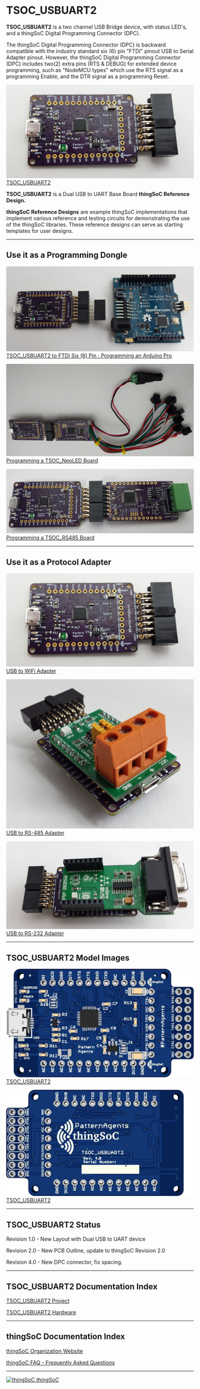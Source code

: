 # TSOC_USBUART2

**TSOC_USBUART2** is a two channel USB Bridge device, 
with status LED's, and a thingSoC Digital Programming Connector (DPC).

The thingSoC Digital Programming Connector (DPC) is backward compatible with 
the industry standard six (6) pin "FTDI" pinout USB to Serial Adapter pinout.
However, the thingSoC Digital Programming Connector (DPC) includes 
two(2) extra pins (RTS & DEBUG) for extended device programming, 
such as "NodeMCU types" which use the RTS signal as a programming Enable,
and the DTR signal as a programming Reset.


[![thingSoC TSOC_USBUART2](https://github.com/thingSoC/TSOC_USBUART2/blob/master/TSOC_USBUART2/images/product/TSOC_USBUART2.png?raw=true) 
TSOC_USBUART2](https://github.com/thingSoC/TSOC_USBUART2)

**TSOC_USBUART2** is a Dual USB to UART Base Board **thingSoC Reference Design.** 

**thingSoC Reference Designs** are example thingSoC implementations that implement
various reference and testing circuits for demonstrating the use of the thingSoC libraries.
These reference designs can serve as starting templates for user designs.

---------------------------------------
## Use it as a Programming Dongle

[![thingSoC TSOC_USBUART2](https://github.com/thingSoC/TSOC_USBUART2/blob/master/TSOC_USBUART2/images/product/TSOC_USBUART2_prog_ard_pro.png?raw=true) 
TSOC_USBUART2 to FTDI Six (6) Pin : Programming an Arduino Pro](https://github.com/thingSoC/TSOC_USBUART2)

[![thingSoC TSOC_USBUART2](https://github.com/thingSoC/TSOC_USBUART2/blob/master/TSOC_USBUART2/images/product/TSOC_USBUART2_prog_neoled.png?raw=true) 
Programming a TSOC_NeoLED Board](https://github.com/thingSoC/TSOC_USBUART2)

[![thingSoC TSOC_USBUART2](https://github.com/thingSoC/TSOC_USBUART2/blob/master/TSOC_USBUART2/images/product/TSOC_USBUART2_prog_rs485.png?raw=true) 
Programming a TSOC_RS485 Board](https://github.com/thingSoC/TSOC_USBUART2)

---------------------------------------
## Use it as a Protocol Adapter

[![thingSoC TSOC_USBUART2](https://github.com/thingSoC/TSOC_USBUART2/blob/master/TSOC_USBUART2/images/product/TSOC_USBUART2.png?raw=true) 
USB to WiFi Adapter](https://github.com/thingSoC/TSOC_USBUART2)

[![thingSoC TSOC_USBUART2](https://github.com/thingSoC/TSOC_USBUART2/blob/master/TSOC_USBUART2/images/product/TSOC_USBUART2_adapt_rs485.png?raw=true) 
USB to RS-485 Adapter](https://github.com/thingSoC/TSOC_USBUART2)

[![thingSoC TSOC_USBUART2](https://github.com/thingSoC/TSOC_USBUART2/blob/master/TSOC_USBUART2/images/product/TSOC_USBUART2_adapt_rs232.png?raw=true) 
USB to RS-232 Adapter](https://github.com/thingSoC/TSOC_USBUART2)

---------------------------------------
## TSOC_USBUART2 Model Images

[![thingSoC TSOC_USBUART2](https://github.com/thingSoC/TSOC_USBUART2/blob/master/TSOC_USBUART2/images/TSOC_USBUART2_top.png?raw=true) 
TSOC_USBUART2](https://github.com/thingSoC/TSOC_USBUART2)

[![thingSoC TSOC_USBUART2](https://github.com/thingSoC/TSOC_USBUART2/blob/master/TSOC_USBUART2/images/TSOC_USBUART2_bot.png?raw=true) 
TSOC_USBUART2](https://github.com/thingSoC/TSOC_USBUART2)

---------------------------------------

## TSOC_USBUART2 Status <a name="TSOC_USBUART2_status"/>

Revision 1.0 - New Layout with Dual USB to UART device

Revision 2.0 - New PCB Outline, update to thingSoC Revision 2.0 

Revision 4.0 - New DPC connector, fix spacing.

---------------------------------------

## TSOC_USBUART2 Documentation Index <a name="TSOC_USBUART2_documentation_index"/>

[TSOC_USBUART2 Project](https://github.com/thingSoC/TSOC_USBUART2/)

[TSOC_USBUART2 Hardware](https://github.com/thingSoC/TSOC_USBUART2/tree/master/TSOC_USBUART2/hardware)


---------------------------------------

## thingSoC Documentation Index <a name="thingSoC_documentation_index"/>

[thingSoC Organization Website](http://thingSoC.github.io)

[thingSoC FAQ - Frequently Asked Questions](http://thingsoc.github.io/support/faq.html)

---------------------------------------

[![thingSoC](http://thingsoc.github.io/img/projects/thingSoC/thingSoC_thumb.png?raw=true) 
*thingSoC*](http://thingsoc.github.io)
